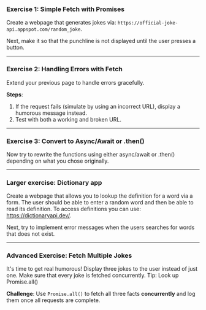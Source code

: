 ### **Exercise 1: Simple Fetch with Promises**

Create a webpage that generates jokes via: `https://official-joke-api.appspot.com/random_joke`.

Next, make it so that the punchline is not displayed until the user presses a button.

---

### **Exercise 2: Handling Errors with Fetch**

Extend your previous page to handle errors gracefully.

**Steps**:

1. If the request fails (simulate by using an incorrect URL), display a humorous message instead.
2. Test with both a working and broken URL.

---

### **Exercise 3: Convert to Async/Await or .then()**

Now try to rewrite the functions using either async/await or .then() depending on what you chose originally.

---

### Larger exercise: Dictionary app

Create a webpage that allows you to lookup the definition for a word via a form. The user should be able to enter a random word and then be able to read its definition. To access definitions you can use: https://dictionaryapi.dev/.

Next, try to implement error messages when the users searches for words that does not exist.

---

### **Advanced Exercise: Fetch Multiple Jokes**

It's time to get real humorous! Display three jokes to the user instead of just one. Make sure that every joke is fetched concurrently. Tip: Look up Promise.all()

**Challenge**: Use `Promise.all()` to fetch all three facts **concurrently** and log them once all requests are complete.
